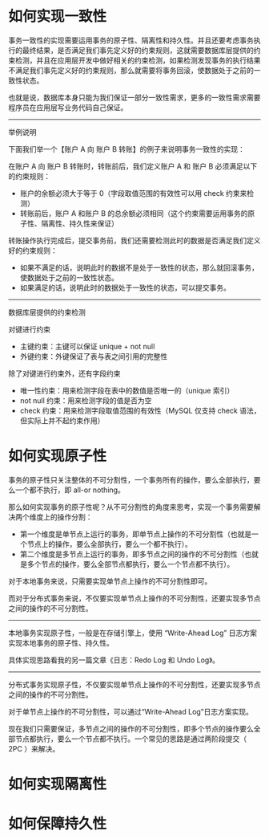 # 如何实现一致性

事务一致性的实现需要运用事务的原子性、隔离性和持久性。并且还要考虑事务执行的最终结果，是否满足我们事先定义好的约束规则，这就需要数据库层提供的约束检测，并且在应用层开发中做好相关的约束检测，如果检测发现事务的执行结果不满足我们事先定义好的约束规则，那么就需要将事务回滚，使数据处于之前的一致性状态。

也就是说，数据库本身只能为我们保证一部分一致性需求，更多的一致性需求需要程序员在应用层写业务代码自己保证。

------

举例说明

下面我们举一个【账户 A 向 账户 B 转账】的例子来说明事务一致性的实现：

在账户 A 向 账户 B 转账时，转账前后，我们定义账户 A 和 账户 B 必须满足以下的约束规则：

- 账户的余额必须大于等于 0（字段取值范围的有效性可以用 check 约束来检测）
- 转账前后，账户 A 和账户 B 的总余额必须相同（这个约束需要运用事务的原子性、隔离性、持久性来保证）

转账操作执行完成后，提交事务前，我们还需要检测此时的数据是否满足我们定义好的约束规则：

- 如果不满足的话，说明此时的数据不是处于一致性的状态，那么就回滚事务，使数据处于之前的一致性状态。
- 如果满足的话，说明此时的数据处于一致性的状态，可以提交事务。

------

数据库层提供的约束检测

对键进行约束

- 主键约束：主键可以保证 unique + not null
- 外键约束：外键保证了表与表之间引用的完整性

除了对键进行约束外，还有字段约束

- 唯一性约束：用来检测字段在表中的数值是否唯一的（unique 索引）
- not null 约束：用来检测字段的值是否为空
- check 约束：用来检测字段取值范围的有效性（MySQL 仅支持 check 语法，但实际上并不起约束作用）



# 如何实现原子性

事务的原子性只关注整体的不可分割性，一个事务所有的操作，要么全部执行，要么一个都不执行，即 all-or nothing。

那么如何实现事务的原子性呢？从不可分割性的角度来思考，实现一个事务需要解决两个维度上的操作分割：

- 第一个维度是单节点上运行的事务，即单节点上操作的不可分割性（也就是一个节点上的操作，要么全部执行，要么一个都不执行）。
- 第二个维度是多节点上运行的事务，即多节点之间的操作的不可分割性（也就是多个节点的操作，要么全部节点都执行，要么一个节点都不执行）。

对于本地事务来说，只需要实现单节点上操作的不可分割性即可。

而对于分布式事务来说，不仅要实现单节点上操作的不可分割性，还要实现多节点之间的操作的不可分割性。

------

本地事务实现原子性，一般是在存储引擎上，使用 “Write-Ahead Log” 日志方案实现本地事务的原子性、持久性。

具体实现思路看我的另一篇文章《日志：Redo Log 和 Undo Log》。

---

分布式事务实现原子性，不仅要实现单节点上操作的不可分割性，还要实现多节点之间的操作的不可分割性。

对于单节点上操作的不可分割性，可以通过“Write-Ahead Log”日志方案实现。

现在我们只需要保证，多节点之间的操作的不可分割性，即多个节点的操作要么全部节点都执行，要么一个节点都不执行。一个常见的思路是通过两阶段提交（ 2PC ）来解决。

# 如何实现隔离性





# 如何保障持久性

